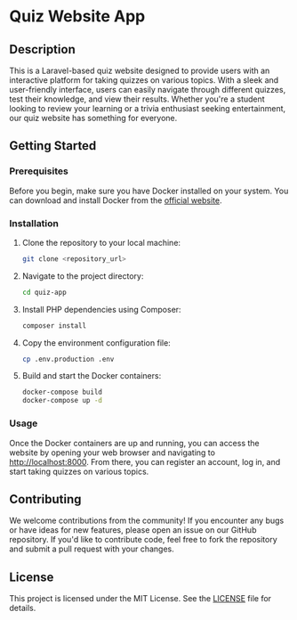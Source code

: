 # Quiz Website App

## Description

This is a Laravel-based quiz website designed to provide users with an interactive platform for taking quizzes on various topics. With a sleek and user-friendly interface, users can easily navigate through different quizzes, test their knowledge, and view their results. Whether you're a student looking to review your learning or a trivia enthusiast seeking entertainment, our quiz website has something for everyone.

## Getting Started

### Prerequisites

Before you begin, make sure you have Docker installed on your system. You can download and install Docker from the [official website](https://www.docker.com/).

### Installation

1. Clone the repository to your local machine:

    ```bash
    git clone <repository_url>
    ```

2. Navigate to the project directory:

    ```bash
    cd quiz-app
    ```

3. Install PHP dependencies using Composer:

    ```bash
    composer install
    ```

4. Copy the environment configuration file:

    ```bash
    cp .env.production .env
    ```

5. Build and start the Docker containers:

    ```bash
    docker-compose build
    docker-compose up -d
    ```

### Usage

Once the Docker containers are up and running, you can access the website by opening your web browser and navigating to [http://localhost:8000](http://localhost:8000). From there, you can register an account, log in, and start taking quizzes on various topics.

## Contributing

We welcome contributions from the community! If you encounter any bugs or have ideas for new features, please open an issue on our GitHub repository. If you'd like to contribute code, feel free to fork the repository and submit a pull request with your changes.

## License

This project is licensed under the MIT License. See the [LICENSE](LICENSE) file for details.
